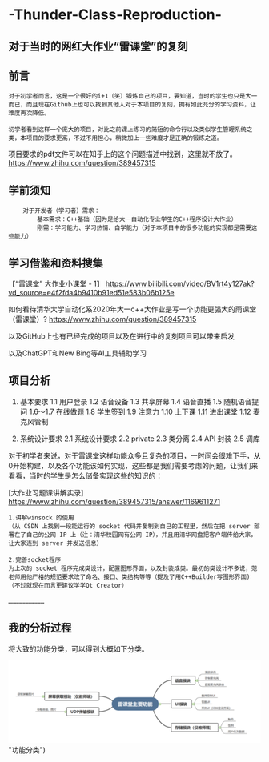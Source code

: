 # -Thunder-Class-Reproduction-
对于当时的网红大作业“雷课堂”的复刻
---------------------------------
 ## 前言
    对于初学者而言，这是一个很好的i+1（笑）锻炼自己的项目，要知道，当时的学生也只是大一而已，而且现在Github上也可以找到其他人对于本项目的复刻，拥有如此充分的学习资料，让难度再次降低。

    初学者看到这样一个庞大的项目，对比之前课上练习的简短的命令行以及类似学生管理系统之类，本项目的要求更高，不过不用担心，稍微加上一些难度才是正确的锻炼之道。



项目要求的pdf文件可以在知乎上的这个问题描述中找到，这里就不放了。
https://www.zhihu.com/question/389457315

## 学前须知
		对于开发者（学习者）需求：
			基本需求：C++基础（因为是给大一自动化专业学生的C++程序设计大作业）
			刚需：学习能力、学习热情、自学能力（对于本项目中的很多功能的实现都是需要这些能力）

## 学习借鉴和资料搜集

【“雷课堂” 大作业小课堂 - 1】
https://www.bilibili.com/video/BV1rt4y127ak?vd_source=e4f2fda4b9410b91ed51e583b06b125e

如何看待清华大学自动化系2020年大一c++大作业是写一个功能更强大的雨课堂（雷课堂）?
https://www.zhihu.com/question/389457315

以及GitHub上也有已经完成的项目以及在进行中的复刻项目可以带来启发

以及ChatGPT和New Bing等AI工具辅助学习

## 项目分析
1. 基本要求
 1.1 用户登录
 1.2 语音设备
 1.3 共享屏幕
 1.4 语音直播
 1.5 随机语音提问
 1.6～1.7 在线做题
  1.8 学生签到
    1.9 注意力
      1.10 上下课
     1.11 进出课堂
       1.12 麦克风管制
   
 2. 系统设计要求
    2.1 系统设计要求
    2.2 private
	2.3 类分离
   2.4 API 封装
    2.5 调库
    


对于初学者来说，对于雷课堂这样功能众多且复杂的项目，一时间会很难下手，从0开始构建，以及各个功能该如何实现，这些都是我们需要考虑的问题，让我们来看看，当时的学生是怎么储备实现这些的知识的：
		
	
  [大作业习题课讲解实录]
  https://www.zhihu.com/question/389457315/answer/1169611271

	1.讲解winsock 的使用
	（从 CSDN 上找到一段能运行的 socket 代码并复制到自己的工程里，然后在把 server 部署在了自己的公网 IP 上（注：清华校园网有公网 IP），并且用清华网盘把客户端传给大家，让大家连到 server 并发送信息）

	2.完善socket程序
	为上次的 socket 程序完成类设计，配置图形界面，以及封装成类。最初的类设计不多说，范老师用他严格的规范要求改了命名、接口、类结构等等（提及了用C++Builder写图形界面)（不过就现在而言更建议学学Qt Creator）

	…………………………

## 我的分析过程
将大致的功能分类，可以得到大概如下分类。

![图片](https://github.com/thePOET8/-Thunder-Class-Reproduction-/blob/main/1682942419057.png) "功能分类")
